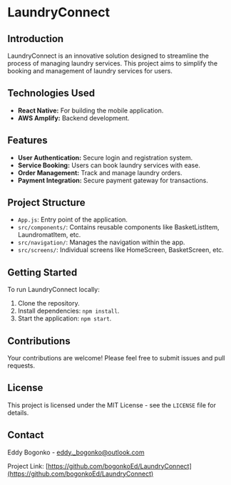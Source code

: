 # LaundryConnect

## Introduction
LaundryConnect is an innovative solution designed to streamline the process of managing laundry services. This project aims to simplify the booking and management of laundry services for users.

## Technologies Used
- **React Native:** For building the mobile application.
- **AWS Amplify:** Backend development.


## Features
- **User Authentication:** Secure login and registration system.
- **Service Booking:** Users can book laundry services with ease.
- **Order Management:** Track and manage laundry orders.
- **Payment Integration:** Secure payment gateway for transactions.

## Project Structure
- `App.js`: Entry point of the application.
- `src/components/`: Contains reusable components like BasketListItem, LaundromatItem, etc.
- `src/navigation/`: Manages the navigation within the app.
- `src/screens/`: Individual screens like HomeScreen, BasketScreen, etc.

## Getting Started
To run LaundryConnect locally:
1. Clone the repository.
2. Install dependencies: `npm install`.
3. Start the application: `npm start`.

## Contributions
Your contributions are welcome! Please feel free to submit issues and pull requests.

## License
This project is licensed under the MIT License - see the `LICENSE` file for details.

## Contact
Eddy Bogonko - [eddy._bogonko@outlook.com](eddy._bogonko@outlook.com)

Project Link: [https://github.com/bogonkoEd/LaundryConnect](https://github.com/bogonkoEd/LaundryConnect)
